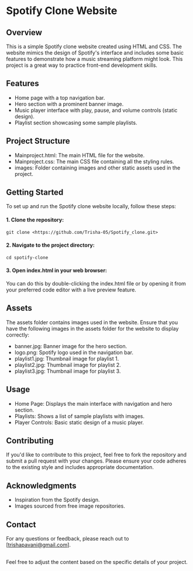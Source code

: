 # Spotify Clone Website
## Overview
This is a simple Spotify clone website created using HTML and CSS. The website mimics the design of Spotify's interface and includes some basic features to demonstrate how a music streaming platform might look. This project is a great way to practice front-end development skills.

## Features
- Home page with a top navigation bar.
- Hero section with a prominent banner image.
- Music player interface with play, pause, and volume controls (static design).
- Playlist section showcasing some sample playlists.

## Project Structure
- Mainproject.html: The main HTML file for the website.
- Mainproject.css: The main CSS file containing all the styling rules.
- images: Folder containing images and other static assets used in the project.

## Getting Started
To set up and run the Spotify clone website locally, follow these steps:

#### 1. Clone the repository:
```
git clone <https://github.com/Trisha-05/Spotify_clone.git>
```
#### 2. Navigate to the project directory:
```
cd spotify-clone
```
#### 3. Open index.html in your web browser:

You can do this by double-clicking the index.html file or by opening it from your preferred code editor with a live preview feature.

## Assets
The assets folder contains images used in the website. Ensure that you have the following images in the assets folder for the website to display correctly:

- banner.jpg: Banner image for the hero section.
- logo.png: Spotify logo used in the navigation bar.
- playlist1.jpg: Thumbnail image for playlist 1.
- playlist2.jpg: Thumbnail image for playlist 2.
- playlist3.jpg: Thumbnail image for playlist 3.
## Usage
- Home Page: Displays the main interface with navigation and hero section.
- Playlists: Shows a list of sample playlists with images.
- Player Controls: Basic static design of a music player.
## Contributing
If you'd like to contribute to this project, feel free to fork the repository and submit a pull request with your changes. Please ensure your code adheres to the existing style and includes appropriate documentation.

## Acknowledgments
- Inspiration from the Spotify design.
- Images sourced from free image repositories.
## Contact
For any questions or feedback, please reach out to [trishapavani@gmail.com].
##
Feel free to adjust the content based on the specific details of your project.
